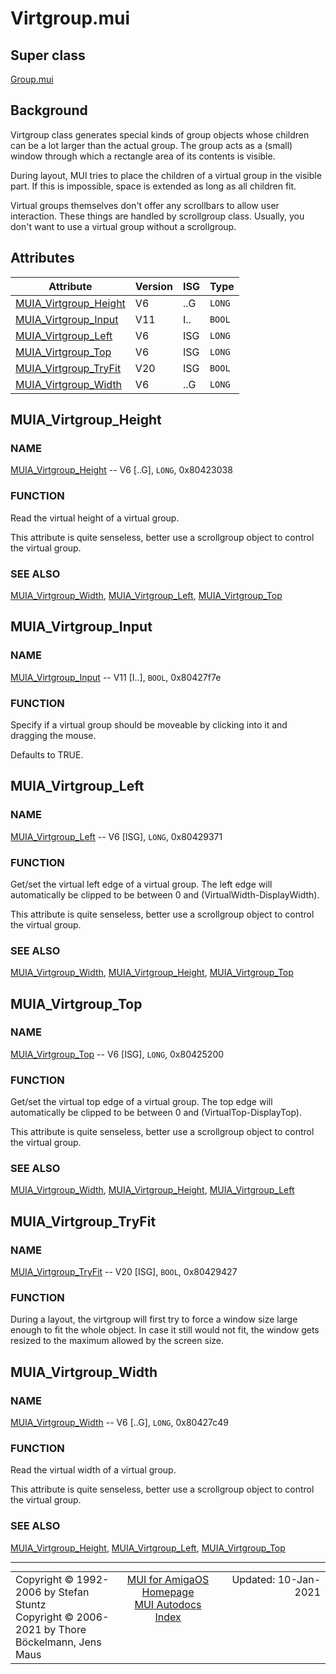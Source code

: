# Virtgroup.mui
## Super class
[Group.mui](MUI_Group.md)
## Background
Virtgroup class generates special kinds of group objects whose children can
be a lot larger than the actual group. The group acts as a (small) window
through which a rectangle area of its contents is visible.

During layout, MUI tries to place the children of a virtual group in the
visible part. If this is impossible, space is extended as long as all
children fit.

Virtual groups themselves don't offer any scrollbars to allow user
interaction. These things are handled by scrollgroup class. Usually, you
don't want to use a virtual group without a scrollgroup.
## Attributes
Attribute|Version|ISG|Type
---------|-------|---|----
[MUIA_Virtgroup_Height](MUI_Virtgroup.md/#MUIA_Virtgroup_Height)|V6|..G|`LONG`
[MUIA_Virtgroup_Input](MUI_Virtgroup.md/#MUIA_Virtgroup_Input)|V11|I..|`BOOL`
[MUIA_Virtgroup_Left](MUI_Virtgroup.md/#MUIA_Virtgroup_Left)|V6|ISG|`LONG`
[MUIA_Virtgroup_Top](MUI_Virtgroup.md/#MUIA_Virtgroup_Top)|V6|ISG|`LONG`
[MUIA_Virtgroup_TryFit](MUI_Virtgroup.md/#MUIA_Virtgroup_TryFit)|V20|ISG|`BOOL`
[MUIA_Virtgroup_Width](MUI_Virtgroup.md/#MUIA_Virtgroup_Width)|V6|..G|`LONG`

## MUIA_Virtgroup_Height
### NAME
[MUIA_Virtgroup_Height](MUI_Virtgroup.md/#MUIA_Virtgroup_Height) -- V6 [..G], `LONG`, 0x80423038

### FUNCTION
Read the virtual height of a virtual group.

This attribute is quite senseless, better use a scrollgroup object to
control the virtual group.

### SEE ALSO
[MUIA_Virtgroup_Width](MUI_Virtgroup.md/#MUIA_Virtgroup_Width), [MUIA_Virtgroup_Left](MUI_Virtgroup.md/#MUIA_Virtgroup_Left), [MUIA_Virtgroup_Top](MUI_Virtgroup.md/#MUIA_Virtgroup_Top)

## MUIA_Virtgroup_Input
### NAME
[MUIA_Virtgroup_Input](MUI_Virtgroup.md/#MUIA_Virtgroup_Input) -- V11 [I..], `BOOL`, 0x80427f7e

### FUNCTION
Specify if a virtual group should be moveable by clicking into it and
dragging the mouse.

Defaults to TRUE.

## MUIA_Virtgroup_Left
### NAME
[MUIA_Virtgroup_Left](MUI_Virtgroup.md/#MUIA_Virtgroup_Left) -- V6 [ISG], `LONG`, 0x80429371

### FUNCTION
Get/set the virtual left edge of a virtual group. The left edge will
automatically be clipped to be between 0 and (VirtualWidth-DisplayWidth).

This attribute is quite senseless, better use a scrollgroup object to
control the virtual group.

### SEE ALSO
[MUIA_Virtgroup_Width](MUI_Virtgroup.md/#MUIA_Virtgroup_Width), [MUIA_Virtgroup_Height](MUI_Virtgroup.md/#MUIA_Virtgroup_Height), [MUIA_Virtgroup_Top](MUI_Virtgroup.md/#MUIA_Virtgroup_Top)

## MUIA_Virtgroup_Top
### NAME
[MUIA_Virtgroup_Top](MUI_Virtgroup.md/#MUIA_Virtgroup_Top) -- V6 [ISG], `LONG`, 0x80425200

### FUNCTION
Get/set the virtual top edge of a virtual group. The top edge will
automatically be clipped to be between 0 and (VirtualTop-DisplayTop).

This attribute is quite senseless, better use a scrollgroup object to
control the virtual group.

### SEE ALSO
[MUIA_Virtgroup_Width](MUI_Virtgroup.md/#MUIA_Virtgroup_Width), [MUIA_Virtgroup_Height](MUI_Virtgroup.md/#MUIA_Virtgroup_Height), [MUIA_Virtgroup_Left](MUI_Virtgroup.md/#MUIA_Virtgroup_Left)

## MUIA_Virtgroup_TryFit
### NAME
[MUIA_Virtgroup_TryFit](MUI_Virtgroup.md/#MUIA_Virtgroup_TryFit) -- V20 [ISG], `BOOL`, 0x80429427

### FUNCTION
During a layout, the virtgroup will first try to force a window size large
enough to fit the whole object. In case it still would not fit, the window
gets resized to the maximum allowed by the screen size.

## MUIA_Virtgroup_Width
### NAME
[MUIA_Virtgroup_Width](MUI_Virtgroup.md/#MUIA_Virtgroup_Width) -- V6 [..G], `LONG`, 0x80427c49

### FUNCTION
Read the virtual width of a virtual group.

This attribute is quite senseless, better use a scrollgroup object to
control the virtual group.

### SEE ALSO
[MUIA_Virtgroup_Height](MUI_Virtgroup.md/#MUIA_Virtgroup_Height), [MUIA_Virtgroup_Left](MUI_Virtgroup.md/#MUIA_Virtgroup_Left), [MUIA_Virtgroup_Top](MUI_Virtgroup.md/#MUIA_Virtgroup_Top)

----
<table class='compact' style='border: none; border-spacing: 0px; margin: 0px' width='100%'>
<tr>
<td style='text-align: left; vertical-align: top' width='33%'>Copyright &copy 1992-2006 by Stefan Stuntz<br>Copyright &copy 2006-2021 by Thore B&ouml;ckelmann, Jens Maus</TD>
<td style='text-align: center; vertical-align: top' width='33%'>
<a href=https://github.com/amiga-mui/muidev>MUI for AmigaOS Homepage</a><br>
<a href=https://github.com/amiga-mui/muidev/blob/master/autodocs/autodocs.md>MUI Autodocs Index</a>
</td>
<td style='text-align: right; vertical-align: top' width='33%'>Updated: 10-Jan-2021</td>
</tr>
</table>
